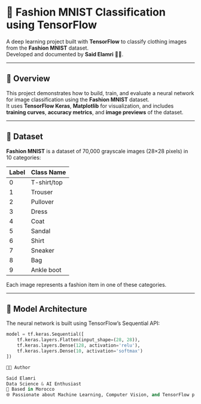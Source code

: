 # 👕 Fashion MNIST Classification using TensorFlow

A deep learning project built with **TensorFlow** to classify clothing images from the **Fashion MNIST** dataset.  
Developed and documented by **Said Elamri** 👨‍💻.

---

## 📘 Overview

This project demonstrates how to build, train, and evaluate a neural network for image classification using the **Fashion MNIST** dataset.  
It uses **TensorFlow Keras**, **Matplotlib** for visualization, and includes **training curves**, **accuracy metrics**, and **image previews** of the dataset.

---

## 📂 Dataset

**Fashion MNIST** is a dataset of 70,000 grayscale images (28×28 pixels) in 10 categories:

| Label | Class Name |
|:------|:------------|
| 0 | T-shirt/top |
| 1 | Trouser |
| 2 | Pullover |
| 3 | Dress |
| 4 | Coat |
| 5 | Sandal |
| 6 | Shirt |
| 7 | Sneaker |
| 8 | Bag |
| 9 | Ankle boot |

Each image represents a fashion item in one of these categories.

---

## 🧠 Model Architecture

The neural network is built using TensorFlow’s Sequential API:

```python
model = tf.keras.Sequential([
    tf.keras.layers.Flatten(input_shape=(28, 28)),
    tf.keras.layers.Dense(128, activation='relu'),
    tf.keras.layers.Dense(10, activation='softmax')
])

🧑‍💻 Author

Said Elamri
Data Science & AI Enthusiast
📍 Based in Morocco
🌐 Passionate about Machine Learning, Computer Vision, and TensorFlow projects.
